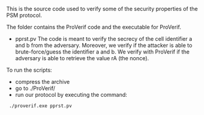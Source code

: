 This is the source code used to verify some of the security properties of the PSM protocol.

The folder contains the ProVerif code and the executable for ProVerif.

- pprst.pv 
The code is meant to verify the secrecy of the cell identifier a and b from the adversary. 
Moreover, we verify if the attacker is able to brute-force/guess the identifier a and b. 
We verify with ProVerif if the adversary is able to retrieve the value rA (the nonce).


To run the scripts:
- compress the archive
- go to ./ProVerif/
- run our protocol by executing the command:
```properties
 ./proverif.exe pprst.pv 
```  



